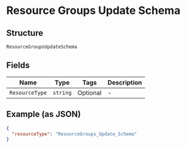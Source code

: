 
# Resource Groups Update Schema

## Structure

`ResourceGroupsUpdateSchema`

## Fields

| Name | Type | Tags | Description |
|  --- | --- | --- | --- |
| `ResourceType` | `string` | Optional | - |

## Example (as JSON)

```json
{
  "resourceType": "ResourceGroups_Update_Schema"
}
```

